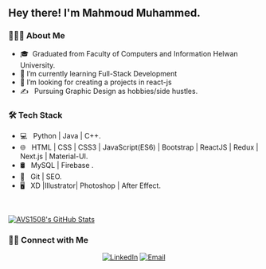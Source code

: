 <h2> Hey there! I'm Mahmoud Muhammed.</h2>

<h3> 👨🏻‍💻 About Me </h3>

- 🎓&nbsp; Graduated from Faculty of Computers and Information Helwan University.
- 🌱 I’m currently learning Full-Stack Development
- 🤔 I’m looking for creating a projects in react-js
- ✍️ &nbsp; Pursuing Graphic Design  as hobbies/side hustles.

<h3>🛠 Tech Stack</h3>

- 💻 &nbsp; Python | Java | C++.
- 🌐 &nbsp; HTML | CSS | CSS3 | JavaScript(ES6) | Bootstrap | ReactJS | Redux | Next.js | Material-UI.
- 🛢 &nbsp; MySQL | Firebase .
- 🔧 &nbsp; Git | SEO.
- 🖥 &nbsp; XD |Illustrator| Photoshop | After Effect.

<br/>

[![AVS1508's GitHub Stats](https://github-readme-stats.vercel.app/api?username=casper-mo&show_icons=true)](https://github.com/casper-mo)

<h3> 🤝🏻 Connect with Me </h3>

<p align="center">
<a href="https://www.linkedin.com/in/ma7moudmu7amed/"><img alt="LinkedIn" src="https://img.shields.io/static/v1?labelColor=2c3e50&label=Linkedin&message=MahmoudMuhammed&color=3498db&logo=linkedin"></a>
<a href="mailto:mahmoudmu7amed@gmail.com"><img alt="Email" src="https://img.shields.io/static/v1?labelColor=BDBDBD&label=Gmail&message=mahmoudmu7amed@gmail.com&color=e74c3c&logo=gmail"></a>
</p>
